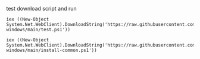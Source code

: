 test download script and run
```shell
iex ((New-Object System.Net.WebClient).DownloadString('https://raw.githubusercontent.com/hophamlam/initial-windows/main/test.ps1'))
```

```shell
iex ((New-Object System.Net.WebClient).DownloadString('https://raw.githubusercontent.com/hophamlam/initial-windows/main/install-common.ps1'))
```
